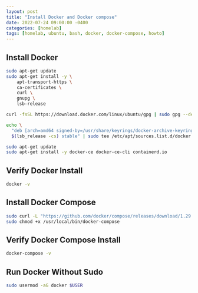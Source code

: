 ```yaml
---
layout: post
title: "Install Docker and Docker compose"
date: 2022-07-24 09:00:00 -0400
categories: [homelab]
tags: [homelab, ubuntu, bash, docker, docker-compose, howto]
---
```


## Install Docker
```bash
sudo apt-get update
sudo apt-get install -y \
    apt-transport-https \
    ca-certificates \
    curl \
    gnupg \
    lsb-release

curl -fsSL https://download.docker.com/linux/ubuntu/gpg | sudo gpg --dearmor -o /usr/share/keyrings/docker-archive-keyring.gpg

echo \
  "deb [arch=amd64 signed-by=/usr/share/keyrings/docker-archive-keyring.gpg] https://download.docker.com/linux/ubuntu \
  $(lsb_release -cs) stable" | sudo tee /etc/apt/sources.list.d/docker.list > /dev/null

sudo apt-get update
sudo apt-get install -y docker-ce docker-ce-cli containerd.io
```

## Verify Docker Install
```bash
docker -v 
``` 

## Install Docker Compose
```bash
sudo curl -L "https://github.com/docker/compose/releases/download/1.29.1/docker-compose-$(uname -s)-$(uname -m)" -o /usr/local/bin/docker-compose
sudo chmod +x /usr/local/bin/docker-compose
```

## Verify Docker Compose Install
```bash
docker-compose -v
```

## Run Docker Without Sudo
```bash
sudo usermod -aG docker $USER
```
